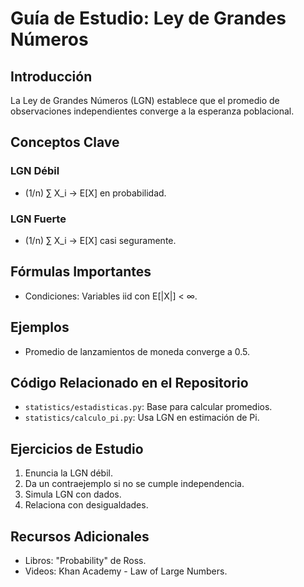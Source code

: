 # Guía de Estudio: Ley de Grandes Números

## Introducción
La Ley de Grandes Números (LGN) establece que el promedio de observaciones independientes converge a la esperanza poblacional.

## Conceptos Clave

### LGN Débil
- (1/n) ∑ X_i → E[X] en probabilidad.

### LGN Fuerte
- (1/n) ∑ X_i → E[X] casi seguramente.

## Fórmulas Importantes
- Condiciones: Variables iid con E[|X|] < ∞.

## Ejemplos
- Promedio de lanzamientos de moneda converge a 0.5.

## Código Relacionado en el Repositorio
- `statistics/estadisticas.py`: Base para calcular promedios.
- `statistics/calculo_pi.py`: Usa LGN en estimación de Pi.

## Ejercicios de Estudio
1. Enuncia la LGN débil.
2. Da un contraejemplo si no se cumple independencia.
3. Simula LGN con dados.
4. Relaciona con desigualdades.

## Recursos Adicionales
- Libros: "Probability" de Ross.
- Videos: Khan Academy - Law of Large Numbers.